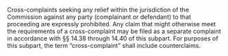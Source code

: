 Cross-complaints seeking any relief within the jurisdiction of the Commission against any party (complainant or defendant) to that proceeding are expressly prohibited. Any claim that might otherwise meet the requirements of a cross-complaint may be filed as a separate complaint in accordance with §§ 14.38 through 14.40 of this subpart. For purposes of this subpart, the term “cross-complaint” shall include counterclaims.

